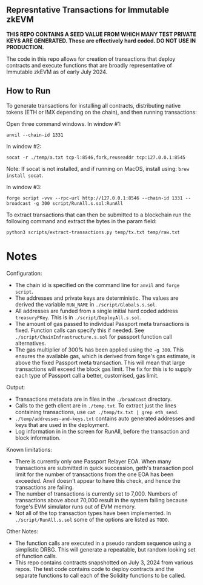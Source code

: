## Represntative Transactions for Immutable zkEVM

**THIS REPO CONTAINS A SEED VALUE FROM WHICH MANY TEST PRIVATE KEYS ARE GENERATED. These are effectively hard coded. DO NOT USE IN PRODUCTION.**

The code in this repo allows for creation of transactions that deploy contracts and execute functions that are broadly representative of Immutable zkEVM as of early July 2024.


## How to Run

To generate transactions for installing all contracts, distributing native tokens (ETH or IMX depending on the chain), and then running transactions:

Open three command windows. In window #1:

```
anvil --chain-id 1331 
```

In window #2:

```
socat -r ./temp/a.txt tcp-l:8546,fork,reuseaddr tcp:127.0.0.1:8545
```

Note: If socat is not installed, and if running on MacOS, install using: `brew install socat`.

In window #3:

```
forge script -vvv --rpc-url http://127.0.0.1:8546 --chain-id 1331 --broadcast -g 300 script/RunAll.s.sol:RunAll

```

To extract transactions that can then be submitted to a blockchain run the following command and extract the bytes in the param field:

```
python3 scripts/extract-transactions.py temp/tx.txt temp/raw.txt
```

# Notes

Configuration:

* The chain id is specified on the command line for `anvil` and `forge script`.
* The addresses and private keys are deterministic. The values are derived the variable `RUN_NAME` in `./script/Globals.s.sol`.
* All addresses are funded from a single initial hard coded address `treasuryPKey`. This is in `./script/DeployAll.s.sol`.
* The amount of gas passed to individual Passport meta transactions is fixed. Function calls can specify this if needed. See `./script/ChainInfrastructure.s.sol` for passport function call alternatives.
* The gas multiplier of 300% has been applied using the `-g 300`. This ensures the available gas, which is derived from forge's gas estimate, is above the fixed Passport meta transaction. This will mean that large transactions will exceed the block gas limit. The fix 
for this is to supply each type of Passport call a better, customised, gas limit.

Output:

* Transactions metadata are in files in the `./broadcast` directory. 
* Calls to the geth client are in `./temp.txt`. To extract just the lines containing transactions, use `cat ./temp/tx.txt | grep eth_send`.
* `./temp/addresses-and-keys.txt` contains auto generated addresses and keys that are used in the deployment. 
* Log information in in the screen for RunAll, before the transaction and block information. 

Known limitations:

* There is currently only one Passport Relayer EOA. When many transactions are submitted in quick succession, geth's transaction pool limit for the number of transactions from the one EOA has been exceeded. Anvil doesn't appear to have this check, and hence the transactions are failing.
* The number of transactions is currently set to 7,000. Numbers of transactions above about 70,000 result in the system failing because forge's EVM simulator runs out of EVM memory.
* Not all of the top transaction types have been implemented. In `./script/RunAll.s.sol` some of the options are listed as `TODO`.

Other Notes:

* The function calls are executed in a pseudo random sequence using a simplistic DRBG. This will generate a repeatable, but random looking set of function calls.
* This repo contains contracts snapshotted on July 3, 2024 from various repos. The test code contains code to deploy contracts and the separate functions to call each of the Solidity functions to be called.

